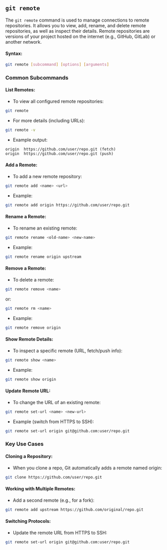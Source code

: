 ## `git remote`
The `git remote` command is used to manage connections to remote repositories. It allows you to view, add, rename, and delete remote repositories, as well as inspect their details. Remote repositories are versions of your project hosted on the internet (e.g., GitHub, GitLab) or another network.
#### Syntax:
```bash
git remote [subcommand] [options] [arguments]
```
### Common Subcommands
#### List Remotes:
- To view all configured remote repositories:
```bash
git remote
```
- For more details (including URLs):
```bash
git remote -v
```
- Example output:
```
origin  https://github.com/user/repo.git (fetch)
origin  https://github.com/user/repo.git (push)
```
#### Add a Remote:
- To add a new remote repository:
```bash
git remote add <name> <url>
```
- Example:
```bash
git remote add origin https://github.com/user/repo.git
```
#### Rename a Remote:
- To rename an existing remote:
```bash
git remote rename <old-name> <new-name>
```
- Example:
```bash
git remote rename origin upstream
```
#### Remove a Remote:
- To delete a remote:
```bash
git remote remove <name>
```
or:
```bash
git remote rm <name>
```
- Example:
```bash
git remote remove origin
```
#### Show Remote Details:
- To inspect a specific remote (URL, fetch/push info):
```bash
git remote show <name>
```
- Example:
```bash
git remote show origin
```
#### Update Remote URL:
- To change the URL of an existing remote:
```bash
git remote set-url <name> <new-url>
```
- Example (switch from HTTPS to SSH):
```bash
git remote set-url origin git@github.com:user/repo.git
```
### Key Use Cases
#### Cloning a Repository:
- When you clone a repo, Git automatically adds a remote named origin:
```bash
git clone https://github.com/user/repo.git
```
#### Working with Multiple Remotes:
- Add a second remote (e.g., for a fork):
```bash
git remote add upstream https://github.com/original/repo.git
```
#### Switching Protocols:
- Update the remote URL from HTTPS to SSH:
```bash
git remote set-url origin git@github.com:user/repo.git
```
